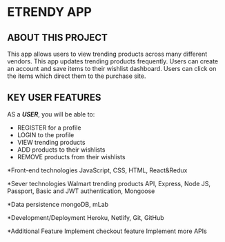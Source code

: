 # ETRENDY APP

## ABOUT THIS PROJECT
This app allows users to view trending products across many different vendors.
This app updates trending products frequently. Users  can create an account and save items to their wishlist dashboard. Users can click on the items which direct them to the purchase site.  

## KEY USER FEATURES
AS a ***USER***, you will be able to:
* REGISTER for a profile 
* LOGIN to the profile 
* VIEW trending products
* ADD products to their wishlists
* REMOVE products from their wishlists

*Front-end technologies
JavaScript, CSS, HTML, React&Redux

*Sever technologies
Walmart trending products API, Express, Node JS, Passport, Basic and JWT authentication, Mongoose

*Data persistence
mongoDB, mLab

*Development/Deployment
Heroku, Netlify, Git, GitHub

*Additional Feature 
Implement checkout feature 
Implement more APIs
